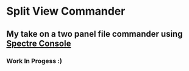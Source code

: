 ﻿# Split View Commander

## My take on a two panel file commander using [Spectre Console](https://spectreconsole.net/)

### Work In Progess :)